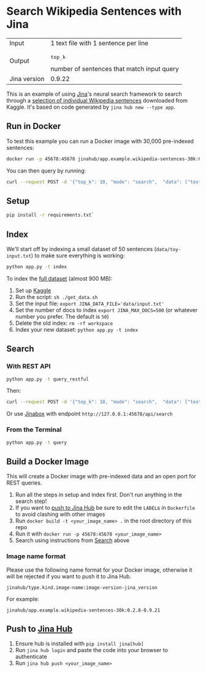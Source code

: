 # Search Wikipedia Sentences with Jina

<table>
  <tr>
    <td>
      Input
    </td>
    <td>
      1 text file with 1 sentence per line
    </td>
  </tr>
  <tr>
    <td>
      Output
    </td>
    <td>
      <pre>top_k</pre> number of sentences that match input query
    </td>
  </tr>
  <tr>
    <td>
      Jina version
    </td>
    <td>
      0.9.22
    </td>
  </tr>
</table>

This is an example of using [Jina](http://www.jina.ai)'s neural search framework to search through a [selection of individual Wikipedia sentences](https://www.kaggle.com/mikeortman/wikipedia-sentences) downloaded from Kaggle. It's based on code generated by `jina hub new --type app`.

## Run in Docker

To test this example you can run a Docker image with 30,000 pre-indexed sentences:

```sh
docker run -p 45678:45678 jinahub/app.example.wikipedia-sentences-30k:0.2.8-0.9.21
```

You can then query by running:

```sh
curl --request POST -d '{"top_k": 10, "mode": "search",  "data": ["text:hello world"]}' -H 'Content-Type: application/json' 'http://0.0.0.0:45678/api/search'`
```

## Setup

```sh
pip install -r requirements.txt`
```

## Index

We'll start off by indexing a small dataset of 50 sentences (`data/toy-input.txt`) to make sure everything is working:

```sh
python app.py -t index
```

To index the [full dataset](https://www.kaggle.com/mikeortman/wikipedia-sentences) (almost 900 MB):

1. Set up [Kaggle](https://www.kaggle.com/docs/api#getting-started-installation-&-authentication)
2. Run the script: `sh ./get_data.sh`
3. Set the input file: `export JINA_DATA_FILE='data/input.txt'`
4. Set the number of docs to index `export JINA_MAX_DOCS=500` (or whatever number you prefer. The default is `50`)
5. Delete the old index: `rm -rf workspace`
6. Index your new dataset: `python app.py -t index`

## Search

### With REST API

```sh
python app.py -t query_restful
```

Then:

```sh
curl --request POST -d '{"top_k": 10, "mode": "search",  "data": ["text:hello world"]}' -H 'Content-Type: application/json' 'http://0.0.0.0:45678/api/search'
````

Or use [Jinabox](https://jina.ai/jinabox.js/) with endpoint `http://127.0.0.1:45678/api/search`

### From the Terminal

```sh
python app.py -t query
```

## Build a Docker Image

This will create a Docker image with pre-indexed data and an open port for REST queries.

1. Run all the steps in setup and index first. Don't run anything in the search step!
2. If you want to [push to Jina Hub](#push-to-jina-hub) be sure to edit the `LABEL`s in `Dockerfile` to avoid clashing with other images
3. Run `docker build -t <your_image_name> .` in the root directory of this repo
5. Run it with `docker run -p 45678:45678 <your_image_name>`
6. Search using instructions from [Search](#search) above

### Image name format

Please use the following name format for your Docker image, otherwise it will be rejected if you want to push it to Jina Hub. 

```
jinahub/type.kind.image-name:image-version-jina_version
```

For example:

```
jinahub/app.example.wikipedia-sentences-30k:0.2.8-0.9.21
```

## Push to [Jina Hub](https://github.com/jina-ai/jina-hub)

1. Ensure hub is installed with `pip install jina[hub]`
2. Run `jina hub login` and paste the code into your browser to authenticate
3. Run `jina hub push <your_image_name>`

